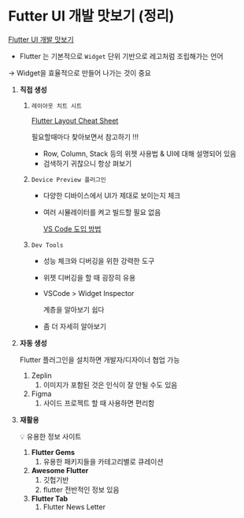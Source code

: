 # Futter UI 개발 맛보기 (정리)

[Flutter UI 개발 맛보기](https://tv.naver.com/v/23583418)

- Flutter 는 기본적으로 `Widget` 단위 기반으로 레고처럼 조립해가는 언어

→ Widget을 효율적으로 만들어 나가는 것이 중요

1. **직접 생성**
    1. `레이아웃 치트 시트` 
        
        [Flutter Layout Cheat Sheet](https://medium.com/flutter-community/flutter-layout-cheat-sheet-5363348d037e)
        
        필요할때마다 찾아보면서 참고하기 !!!
        
        - Row, Column, Stack 등의 위젯 사용법 & UI에 대해 설명되어 있음
        - 검색하기 귀찮으니 항상 펴보기
    2. `Device Preview 플러그인`
        - 다양한 디바이스에서 UI가 제대로 보이는지 체크
        - 여러 시뮬레이터를 켜고 빌드할 필요 없음
            
            [VS Code 도입 방법](wiki/FlutterDevicePreview.md)
            
    3. `Dev Tools`
        - 성능 체크와 디버깅을 위한 강력한 도구
        - 위젯 디버깅을 할 때 굉장히 유용
        - VSCode > Widget Inspector
            
            계층을 알아보기 쉽다
            
        - 좀 더 자세히 알아보기
2. **자동 생성**
    
    Flutter 플러그인을 설치하면 개발자/디자이너 협업 가능
    
    1. Zeplin
        1. 이미지가 포함된 것은 인식이 잘 안될 수도 있음
    2. Figma
        1. 사이드 프로젝트 할 때 사용하면 편리함
3. **재활용**
    
    💡 유용한 정보 사이트
    
    1. **Flutter Gems**
        1. 유용한 패키지들을 카테고리별로 큐레이션
    2. **Awesome Flutter**
        1. 깃헙기반
        2. flutter 전반적인 정보 있음
    3. **Flutter Tab**
        1. Flutter News Letter
